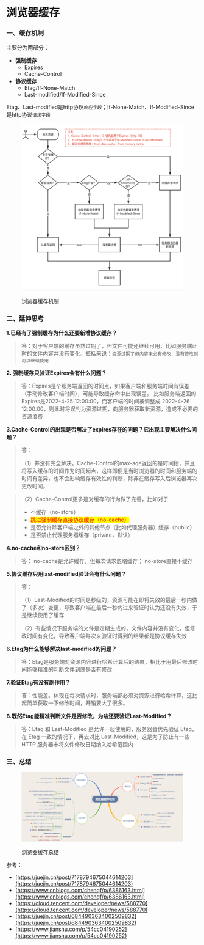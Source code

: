 # 浏览器缓存

### 一、缓存机制

主要分为两部分：

* **强制缓存**
  * Expires
  * Cache-Control
* **协议缓存**
  * Etag/If-None-Match
  * Last-modified/If-Modified-Since

Etag、Last-modified是http协议`响应字段`；If-None-Match、If-Modified-Since是http协议`请求字段`

<figure><img src="../../.gitbook/assets/http-cache-flow.png" alt=""><figcaption><p>浏览器缓存机制</p></figcaption></figure>

### 二、延伸思考

**1.已经有了强制缓存为什么还要新增协议缓存？**

> 答：对于客户端的缓存虽然过期了，但文件可能还继续可用，比如服务端此时的文件内容并没有变化。概括来说：`资源过期了但内容未必有修改，没有修改则可以继续使用`

**2. 强制缓存只验证Expires会有什么问题？**

> 答：Expires是个服务端返回的时间点，如果客户端和服务端时间有误差（手动修改客户端时间），可能导致缓存命中出现误差。 比如服务端返回的Expires是2022-4-25 12:00:00，而客户端的时间被调整成 2022-4-26 12:00:00，则此时将误判为资源过期，向服务器获取新资源，造成不必要的资源浪费

**3.Cache-Control的出现是否解决了expires存在的问题？它出现主要解决什么问题？**

> 答：
>
> （1）并没有完全解决。Cache-Control的max-age返回的是时间段，并且将写入缓存的时间作为时间起点，这样即便是当时浏览器的时间和服务端的时间有差异，也不会影响缓存有效性的判断，除非在缓存写入后浏览器再次更改时间。

> （2）Cache-Control更多是对缓存的行为做了完善，比如对于
>
> * 不缓存（no-store）
> * <mark style="color:red;">跳过强制缓存直接协议缓存（no-cache）</mark>
> * 是否允许除客户端之外的其他节点（比如代理服务器）缓存（public）
> * 是否禁止代理服务器缓存（private，默认）

**4.no-cache和no-store区别？**

> 答： no-cache是允许缓存，但每次请求忽略缓存； no-store直接不缓存

**5.协议缓存只用last-modified验证会有什么问题？**

> 答：
>
> （1）Last-Modified的时间是秒级的，资源可能在即将失效的最后一秒内做了（多次）变更，导致客户端在最后一秒内过来验证时认为还没有失效，于是继续使用了缓存&#x20;
>
> （2）有些情况下服务端的文件是定期生成的，文件内容并没有变化，但修改时间有变化，导致客户端每次来验证时得到的结果都是协议缓存失效

**6.Etag为什么能够解决last-modified的问题？**

> 答：Etag是服务端对资源内容进行哈希计算后的结果，相比于用最后修改时间能够精准的判断文件到底是否有修改

**7.验证Etag有没有副作用？**

> 答：性能差。体现在每次请求时，服务端都必须对资源进行哈希计算，这比起简单获取一下修改时间，开销要大了很多。

**8.既然Etag能精准判断文件是否修改，为啥还要验证Last-Modified？**

> 答：Etag 和 Last-Modified 是允许一起使用的，服务器会优先验证 Etag，在 Etag 一致的情况下，再去对比 Last-Modified，这是为了防止有一些 HTTP 服务器未将文件修改日期纳入哈希范围内

### 三、总结

<figure><img src="../../.gitbook/assets/http-cache-summary (1).png" alt=""><figcaption><p>浏览器缓存总结</p></figcaption></figure>





参考：

* [https://juejin.cn/post/7178794675044614203](https://juejin.cn/post/7178794675044614203)
* [https://www.cnblogs.com/chenqf/p/6386163.html](https://www.cnblogs.com/chenqf/p/6386163.html)
* [https://cloud.tencent.com/developer/news/588770](https://cloud.tencent.com/developer/news/588770)
* [https://juejin.cn/post/6844903634002509832](https://juejin.cn/post/6844903634002509832)
* [https://www.jianshu.com/p/54cc04190252](https://www.jianshu.com/p/54cc04190252)
